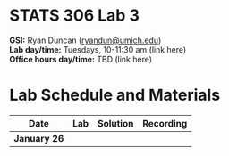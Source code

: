 # STATS 306 Lab 3

**GSI:** Ryan Duncan (ryandun@umich.edu)\
**Lab day/time:** Tuesdays, 10-11:30 am (link here)\
**Office hours day/time:** TBD (link here)

# Lab Schedule and Materials

Date | Lab | Solution | Recording
--- | --- | --- | ---
**January 26** |  |  | 
